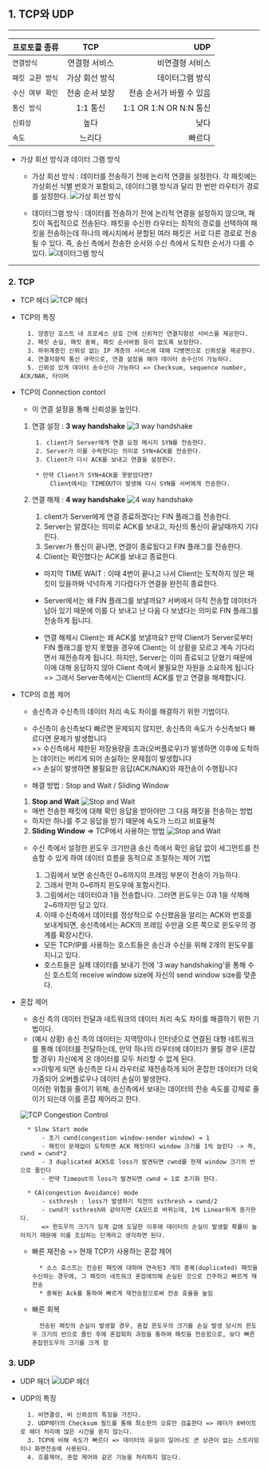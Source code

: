 ## 1. TCP와 UDP
----------

| 프로토콜 종류  | **TCP** | **UDP** |
|---|:---:|---:|
| `연결방식` | 연결형 서비스 | 비연결형 서비스 |
| `패킷 교환 방식` | 가상 회선 방식 | 데이터그램 방식 |
| `수신 여부 확인` | 전송 순서 보장 | 전송 순서가 바뀔 수 있음 |
| `통신 방식` | 1:1 통신 | 1:1 OR 1:N OR N:N 통신 |
| `신뢰성` | 높다 | 낮다 |
| `속도` | 느리다 | 빠르다 |

* 가상 회선 방식과 데이터 그램 방식
    * 가상 회선 방식 : 데이터를 전송하기 전에 논리적 연결을 설정한다. 각 패킷에는 가상회선 식별 번호가 포함되고, 데이터그램 방식과 달리 한 번만 라우터가 경로를 설정한다.
    ![가상 회선 방식](./image/4.png)
    
    * 데이터그램 방식 : 데이터를 전송하기 전에 논리적 연결을 설정하지 않으며, 패킷이 독립적으로 전송된다. 패킷을 수신한 라우터는 최적의 경로를 선택하여 패킷을 전송하는데 하나의 메시지에서 분할된 여러 패킷은 서로 다른 경로로 전송될 수 있다. 즉, 송신 측에서 전송한 순서와 수신 측에서 도착한 순서가 다를 수 있다.
    ![데이터그램 방식](./image/3.png)

-----

### 2. TCP
* TCP 헤더
![TCP 헤더](./image/10.png)
* TCP의 특징
        
        1. 양종단 호스트 내 프로세스 상호 간에 신뢰적인 연결지향성 서비스를 제공한다.
        2. 패킷 손실, 패킷 중복, 패킷 순서바뀜 등이 없도록 보장한다.
        3. 하위계층인 신뢰성 없는 IP 계층의 서비스에 대해 다병면으로 신뢰성을 제공한다.
        4. 연결지향적 통신 규약으로, 연결 설정을 해야 데이터 송수신이 가능하다.
        5. 신뢰성 있게 데이터 송수신이 가능하다 => Checksum, sequence number, ACK/NAK, 타이머

* TCP의 Connection contorl
    * 이 연결 설정을 통해 신뢰성을 높인다.
    1. 연결 설정 : **3 way handshake**
    ![3 way handshake](./image/5.png)

            1. client가 Server에게 연결 요청 메시지 SYN를 전송한다.
            2. Server가 이를 수락한다는 의미로 SYN+ACK를 전송한다.
            3. Client가 다시 ACK를 보내고 연결을 설정한다.

            * 만약 Client가 SYN+ACK를 못받았다면? 
                Client에서는 TIMEOUT이 발생해 다시 SYN를 서버에게 전송한다.

    2. 연결 해제 : **4 way handshake**
    ![4 way handshake](./image/6.png)

        1. client가 Server에게 연결 종료하겠다는 FIN 플래그를 전송한다.
        2. Server는 알겠다는 의미로 ACK를 보내고, 자신의 통신이 끝날때까지 기다린다. 
        3. Server가 통신이 끝나면, 연결이 종료됬다고 FIN 플래그를 전송한다.
        4. Client는 확인했다는 ACK를 보내고 종료한다.

        * 마지막 TIME WAIT : 이때 4번이 끝나고 나서 Client는 도착하지 않은 패킷이 있을까봐 넉넉하게 기다렸다가 연결을 완전히 종료한다.

        * Server에서는 왜 FIN 플래그를 보낼까요?
            서버에서 아직 전송할 데이터가 남아 있기 때문에 이를 다 보내고 난 다음 다 보냈다는 의미로 FIN 플래그를 전송하게 됩니다.

        * 연결 해제시 Client는 왜 ACK를 보낼까요?
            만약 Client가 Server로부터 FIN 플래그를 받지 못했을 경우에 Client는 이 상황을 모르고 계속 기다리면서 재전송하게 됩니다. 하지만, Server는 이미 종료되고 닫혔기 때문에 이에 대해 응답하지 않아 Client 측에서 불필요한 자원을 소요하게 됩니다 => 그래서 Server측에서는 Client의 ACK를 받고 연결을 해제합니다.

* TCP의 흐름 제어
    * 송신측과 수신측의 데이터 처리 속도 차이를 해결하기 위한 기법이다.
    * 수신측이 송신측보다 빠르면 문제되지 않지만, 송신측의 속도가 수신측보다 빠르다면 문제가 발생합니다 
    <BR>=> 수신측에서 제한된 저장용량을 초과(오버플로우)가 발생하면 이후에 도착하는 데이터는 버리게 되어 손실하는 문제점이 발생합니다 
    <BR>=> 손실이 발생하면 불필요한 응답(ACK/NAK)와 재전송이 수행됩니다

    * 해결 방법 : Stop and Wait / Sliding Window
    1. **Stop and Wait**
    ![Stop and Wait](./image/7.png)
    * 매번 전송한 패킷에 대해 확인 응답을 받아야만 그 다음 패킷을 전송하는 방법
    * 하지만 하나를 주고 응답을 받기 때문에 속도가 느리고 비효율적

    2. **Sliding Window** => TCP에서 사용하는 방법
    ![Stop and Wait](./image/8.png)
    * 수신 측에서 설정한 윈도우 크기만큼 송신 측에서 확인 응답 없이 세그먼트를 전송할 수 있게 하여 데이터 흐름을 동적으로 조절하는 제어 기법
    
        1. 그림에서 보면 송신측인 0~6까지의 프레임 부분이 전송이 가능하다.
        2. 그래서 먼저 0~6까지 윈도우에 포함시킨다. 
        3. 그림에서는 데이터0과 1을 전송합니다. 그러면 윈도우는 0과 1을 삭제해 2~6까지만 담고 있다.
        4. 이때 수신측에서 데이터를 정상적으로 수신했음을 알리는 ACK와 번호를 보내게되면, 송신측에서는 ACK의 프레임 수만큼 오른 쪽으로 윈도우의 경계를 확장시킨다.

        * 모든 TCP/IP를 사용하는 호스트들은 송신과 수신을 위해 2개의 윈도우를 지니고 있다.
        * 호스트들은 실제 데이터를 보내기 전에 '3 way handshaking'을 통해 수신 호스트의 receive window size에 자신의 send window size를 맞춘다.

* 혼잡 제어
    * 송신 측의 데이터 전달과 네트워크의 데이터 처리 속도 차이를 해결하기 위한 기법이다.
    * (예시 상황) 송신 측의 데이터는 지역망이나 인터넷으로 연결된 대형 네트워크를 통해 데이터를 전달하는데, 만약 하나의 라우터에 데이터가 몰릴 경우 (혼잡할 경우) 자신에게 온 데이터를 모두 처리할 수 없게 된다. 
    <BR>=>이렇게 되면 송신측은 다시 라우터로 재전송하게 되어 혼잡한 데이터가 더욱 가중되어 오버플로우나 데이터 손실이 발생한다.
    <BR>이러한 위험을 줄이기 위해, 송신측에서 보내는 데이터의 전송 속도를 강제로 줄이기 되는데 이를 혼잡 제어라고 한다.

    ![TCP Congestion Control](./image/9.png)
            
        * Slow Start mode 
            - 초기 cwnd(congestion window-sender window) = 1
            - 패킷이 문제없이 도착하면 ACK 패킷마다 window 크기를 1씩 늘린다 -> 즉, cwnd = cwnd*2
            - 3 duplicated ACKS로 loss가 발견되면 cwnd를 현재 window 크기의 반으로 줄인다
            - 만약 Timeout의 loss가 발견되면 cwnd = 1로 초기화 한다.
        
        * CA(congestion Avoidance) mode
            - ssthresh : loss가 발생하기 직전의 ssthresh = cwnd/2
            - cwnd가 ssthresh와 같아지면 CA모드로 바뀌는데, 1씩 Linear하게 증가한다.
            => 윈도우의 크기가 임계 값에 도달한 이후에 데이터의 손실이 발생할 확률이 높아지기 때문에 이를 조심하는 단계라고 생각하면 된다.

    * 빠른 재전송 => 현재 TCP가 사용하는 혼잡 제어

            * 소스 호스트는 전송된 패킷에 대하여 연속된3 개의 중복(duplicated) 패킷을 수신하는 경우에, 그 패킷이 네트워크 혼잡에의해 손실된 것으로 간주하고 빠르게 재전송
            * 중복된 Ack를 통하여 빠르게 재전송함으로써 전송 효율을 높임
    * 빠른 회복

            전송된 패킷의 손실이 발생할 경우, 혼잡 윈도우의 크기를 손실 발생 당시의 윈도우 크기의 반으로 줄인 후에 혼잡회피 과정을 통하여 패킷을 전송함으로, 보다 빠른 혼잡윈도우의 크기를 크게 함
    


### 3. UDP
* UDP 헤더
![UDP 헤더](./image/11.png)
* UDP의 특징

        1. 비연결성, 비 신뢰성의 특징을 가진다. 
        2. UDP헤더의 Checksum 필드를 통해 최소한의 오류만 검출한다 => 헤더가 8바이트로 헤더 처리에 많은 시간을 쏟지 않는다.
        3. TCP에 비해 속도가 빠르다 => 데이터의 유실이 일어나도 큰 상관이 없는 스트리밍이나 화면전송에 사용된다.
        4. 흐름제어, 혼잡 제어와 같은 기능을 처리하지 않는다.
